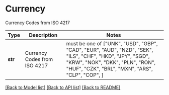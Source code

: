# Currency

Currency Codes from ISO 4217

Type | Description | Notes
------------- | ------------- | -------------
**str** | Currency Codes from ISO 4217 |  must be one of ["UNK", "USD", "GBP", "CAD", "EUR", "AUD", "NZD", "SEK", "ILS", "CHF", "HKD", "JPY", "SGD", "KRW", "NOK", "DKK", "PLN", "RON", "HUF", "CZK", "BRL", "MXN", "ARS", "CLP", "COP", ]

[[Back to Model list]](../README.md#documentation-for-models) [[Back to API list]](../README.md#documentation-for-api-endpoints) [[Back to README]](../README.md)

